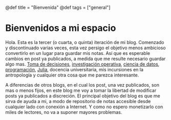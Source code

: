 @def title = "Bienvenida"
@def tags = ["general"]

# Bienvenidos a mi espacio

Hola. Esta es la tercer (o cuarta, o quinta) iteración de mi blog. Comenzado y discontinuado varias veces, esta vez persigo el objetivo menos ambicioso convertirlo en un lugar para guardar mis notas. Así que es esperable cambios en post ya publicados, a medida que me resulte necesario guardar algo mas. [Toma de decisiones](https://en.wikipedia.org/wiki/Decision-making), [investigación operativa](https://en.wikipedia.org/wiki/Operations_research), [ciencia de datos](https://en.wikipedia.org/wiki/Data_science), [programación](https://en.wikipedia.org/wiki/Computer_programming), [Julia](https://julialang.org/), docencia universitaria, mis incursiones en la antropología y cualquier otra cosa que me parezca interesante.

A diferencias de otros blogs, en el cual los post, una vez publicados, son mas o menos fijos, en este blog me voy a tomar la libertad de modificar posts ya publicados a discreción. El principal objetivo del blog es que me sirva de ayuda a mi, a modo de repositorio de notas accesible desde cualquier lado con conexión a Internet. Y como no espero monetizarlo con miles de lectores, no va a suponer mayores problemas.

